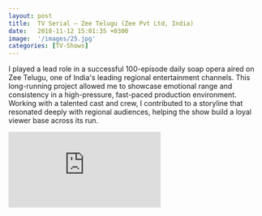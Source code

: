 ```yaml
---
layout: post
title:  TV Serial – Zee Telugu (Zee Pvt Ltd, India)
date:   2018-11-12 15:01:35 +0300
image:  '/images/25.jpg'
categories: [TV-Shows]
---
```


I played a lead role in a successful 100-episode daily soap opera aired on Zee Telugu, one of India's leading regional entertainment channels. This long-running project allowed me to showcase emotional range and consistency in a high-pressure, fast-paced production environment. Working with a talented cast and crew, I contributed to a storyline that resonated deeply with regional audiences, helping the show build a loyal viewer base across its run.

<div class="video-container">
    <iframe src="https://www.youtube.com/embed/ZNBcFL4MDi4?list=PLdfIdC-Yh0OsK3xqtKNeUA76JdvjXu-u9" frameborder="0" allow="accelerometer; autoplay; clipboard-write; encrypted-media; gyroscope; picture-in-picture" allowfullscreen></iframe>
</div>


